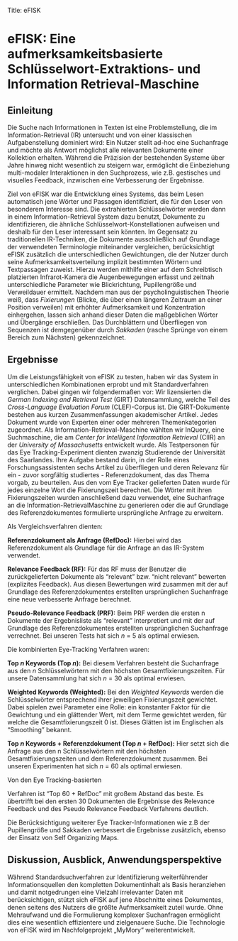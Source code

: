 Title: eFISK

# eFISK: Eine aufmerksamkeitsbasierte Schlüsselwort-Extraktions- und Information Retrieval-Maschine

## Einleitung

Die Suche nach Informationen in Texten ist eine Problemstellung, die
im Information-Retrieval (IR) untersucht und von einer klassischen
Aufgabenstellung dominiert wird: Ein Nutzer stellt ad-hoc eine
Suchanfrage und möchte als Antwort möglichst alle relevanten Dokumente
einer Kollektion erhalten.  Während die Präzision der bestehenden
Systeme über Jahre hinweg nicht wesentlich zu steigern war, ermöglicht
die Einbeziehung multi-modaler Interaktionen in den Suchprozess, wie
z.B. gestisches und visuelles Feedback, inzwischen eine Verbesserung
der Ergebnisse.

Ziel von eFISK war die Entwicklung eines Systems, das beim Lesen
automatisch jene Wörter und Passagen identifiziert, die für den Leser
von besonderem Interesse sind. Die extrahierten Schlüsselwörter werden
dann in einem Information-Retrieval System dazu benutzt, Dokumente zu
identifizieren, die ähnliche Schlüsselwort-Konstellationen aufweisen
und deshalb für den Leser interessant sein könnten. Im Gegensatz zu
traditionellen IR-Techniken, die Dokumente ausschließlich auf
Grundlage der verwendeten Terminologie miteinander vergleichen,
berücksichtigt eFISK zusätzlich die unterschiedlichen Gewichtungen,
die der Nutzer durch seine Aufmerksamkeitsverteilung implizit
bestimmten Wörtern und Textpassagen zuweist. Hierzu werden mithilfe
einer auf dem Schreibtisch platzierten Infrarot-Kamera die
Augenbewegungen erfasst und zeitnah unterschiedliche Parameter wie
Blickrichtung, Pupillengröße und Verweildauer ermittelt. Nachdem man
aus der psycholinguistischen Theorie weiß, dass _Fixierungen_ (Blicke,
die über einen längeren Zeitraum an einer Position verweilen) mit
erhöhter Aufmerksamkeit und Konzentration einhergehen, lassen sich
anhand dieser Daten die maßgeblichen Wörter und Übergänge
erschließen. Das Durchblättern und Überfliegen von Sequenzen ist
demgegenüber durch _Sakkaden_ (rasche Sprünge von einem Bereich zum
Nächsten) gekennzeichnet.

## Ergebnisse

Um die Leistungsfähigkeit von eFISK zu testen, haben wir das System in
unterschiedlichen Kombinationen erprobt und mit Standardverfahren
verglichen. Dabei gingen wir folgendermaßen vor: Wir lizensierten die
_German Indexing and Retrieval Test_ (GIRT) Datensammlung, welche Teil
des _Cross-Language Evaluation Forum_ (CLEF)-Corpus ist. Die
GIRT-Dokumente bestehen aus kurzen Zusammenfassungen akademischer
Artikel. Jedes Dokument wurde von Experten einer oder mehreren
Themenkategorien zugeordnet. Als Information-Retrieval-Maschine
wählten wir InQuery, eine Suchmaschine, die am _Center for Intelligent
Information Retrieval_ (CIIR) an der _University of Massachusetts_
entwickelt wurde. Als Testpersonen für das Eye Tracking-Experiment
dienten zwanzig Studierende der Universität des Saarlandes. Ihre
Aufgabe bestand darin, in der Rolle eines Forschungsassistenten sechs
Artikel zu überfliegen und deren Relevanz für ein - zuvor sorgfältig
studiertes - Referenzdokument, das das Thema vorgab, zu
beurteilen. Aus den vom Eye Tracker gelieferten Daten wurde für jedes
einzelne Wort die Fixierungszeit berechnet. Die Wörter mit ihren
Fixierungszeiten wurden anschließend dazu verwendet, eine Suchanfrage
an die Information-RetrievalMaschine zu generieren oder die auf
Grundlage des Referenzdokumentes formulierte ursprüngliche Anfrage zu
erweitern.

Als Vergleichsverfahren dienten:

**Referenzdokument als Anfrage (RefDoc):** Hierbei wird das
Referenzdokument als Grundlage für die Anfrage an das IR-System
verwendet.

**Relevance Feedback (RF):** Für das RF muss der Benutzer die
zurückgelieferten Dokumente als “relevant” bzw. “nicht relevant”
bewerten (explizites Feedback). Aus diesen Bewertungen wird zusammen
mit der auf Grundlage des Referenzdokumentes erstellten ursprünglichen
Suchanfrage eine neue verbesserte Anfrage berechnet.

**Pseudo-Relevance Feedback (PRF):** Beim PRF werden die ersten n
Dokumente der Ergebnisliste als “relevant” interpretiert und mit der
auf Grundlage des Referenzdokumentes erstellten ursprünglichen
Suchanfrage verrechnet. Bei unseren Tests hat sich _n_ = 5 als optimal
erwiesen.

Die kombinierten Eye-Tracking Verfahren waren:

**Top _n_ Keywords (Top _n_):** Bei diesem Verfahren besteht die
Suchanfrage aus den _n_ Schlüsselwörtern mit den höchsten
Gesamtfixierungszeiten. Für unsere Datensammlung hat sich _n_ = 30 als
optimal erwiesen.

**Weighted Keywords (Weighted):** Bei den _Weighted Keywords_ werden
die Schlüsselwörter entsprechend ihrer jeweiligen Fixierungszeit
gewichtet. Dabei spielen zwei Parameter eine Rolle: ein konstanter
Faktor für die Gewichtung und ein glättender Wert, mit dem Terme
gewichtet werden, für welche die Gesamtfixierungszeit 0 ist. Dieses
Glätten ist im Englischen als “Smoothing” bekannt.

**Top _n_ Keywords + Referenzdokument (Top _n_ + RefDoc):** Hier setzt
sich die Anfrage aus den n Schlüsselwörtern mit den höchsten
Gesamtfixierungszeiten und dem Referenzdokument zusammen. Bei unseren
Experimenten hat sich _n_ = 60 als optimal erwiesen.

<!-- Abbildung 2 zeigt die Average Precision at seen Relevant
Documents der verglichenen Verfahren unter Berücksichtigung der ersten
50 zurückgelieferten Dokumente.  --> Von den Eye Tracking-basierten
Verfahren ist “Top 60 + RefDoc” mit großem Abstand das beste. Es
übertrifft bei den ersten 30 Dokumenten die Ergebnisse des Relevance
Feedback und des Pseudo Relevance Feedback Verfahrens deutlich.

Die Berücksichtigung weiterer Eye Tracker-Informationen wie z.B der
Pupillengröße und Sakkaden verbessert die Ergebnisse zusätzlich,
ebenso der Einsatz von Self Organizing Maps.

## Diskussion, Ausblick, Anwendungsperspektive

Während Standardsuchverfahren zur Identifizierung weiterführender
Informationsquellen den kompletten Dokumentinhalt als Basis
heranziehen und damit notgedrungen eine Vielzahl irrelevanter Daten
mit berücksichtigen, stützt sich eFISK auf jene Abschnitte eines
Dokumentes, denen seitens des Nutzers die größte Aufmerksamkeit zuteil
wurde. Ohne Mehraufwand und die Formulierung komplexer Suchanfragen
ermöglicht dies eine wesentlich effizientere und zielgenauere
Suche. Die Technologie von eFISK wird im Nachfolgeprojekt „MyMory“
weiterentwickelt.
